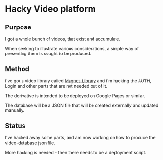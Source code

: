 # Hacky Video platform

## Purpose

I got a whole bunch of videos, that exist and accumulate. 

When seeking to illustrate various considerations, a simple way of presenting them is sought to be produced.

## Method

I've got a video library called [Magnet-Library](https://github.com/KanekarSnehal/Magnet-Library) and i'm hacking the AUTH, Login and other parts that are not needed out of it.  

The derivative is intended to be deployed on Google Pages or similar. 

The database will be a JSON file that will be created externally and updated manually.

## Status

I've hacked away some parts, and am now working on how to produce the video-database json file. 

More hacking is needed - then there needs to be a deployment script.